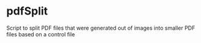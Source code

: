pdfSplit
========

Script to split PDF files that were generated out of images into smaller PDF files based on a control file
